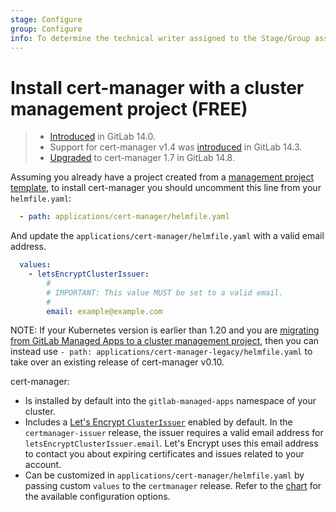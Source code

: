 ```yaml
---
stage: Configure
group: Configure
info: To determine the technical writer assigned to the Stage/Group associated with this page, see https://about.gitlab.com/handbook/engineering/ux/technical-writing/#assignments
---
```


# Install cert-manager with a cluster management project **(FREE)**

> - [Introduced](https://gitlab.com/gitlab-org/project-templates/cluster-management/-/merge_requests/5) in GitLab 14.0.
> - Support for cert-manager v1.4 was [introduced](https://gitlab.com/gitlab-org/project-templates/cluster-management/-/merge_requests/69405) in GitLab 14.3.
> - [Upgraded](https://gitlab.com/gitlab-org/project-templates/cluster-management/-/merge_requests/23) to cert-manager 1.7 in GitLab 14.8.

Assuming you already have a project created from a
[management project template](../../../../../user/clusters/management_project_template.md), to install cert-manager you should
uncomment this line from your `helmfile.yaml`:

```yaml
  - path: applications/cert-manager/helmfile.yaml
```

And update the `applications/cert-manager/helmfile.yaml` with a valid email address.

```yaml
  values:
    - letsEncryptClusterIssuer:
        #
        # IMPORTANT: This value MUST be set to a valid email.
        #
        email: example@example.com
```

NOTE:
If your Kubernetes version is earlier than 1.20 and you are
[migrating from GitLab Managed Apps to a cluster management project](../../../../clusters/migrating_from_gma_to_project_template.md),
then you can instead use `- path: applications/cert-manager-legacy/helmfile.yaml` to
take over an existing release of cert-manager v0.10.

cert-manager:

- Is installed by default into the `gitlab-managed-apps` namespace of your cluster.
- Includes a
  [Let's Encrypt `ClusterIssuer`](https://cert-manager.io/docs/configuration/acme/) enabled by
  default. In the `certmanager-issuer` release, the issuer requires a valid email address
  for `letsEncryptClusterIssuer.email`. Let's Encrypt uses this email address to
  contact you about expiring certificates and issues related to your account.
- Can be customized in `applications/cert-manager/helmfile.yaml` by passing custom
  `values` to the `certmanager` release. Refer to the
  [chart](https://github.com/jetstack/cert-manager) for the available
  configuration options.
